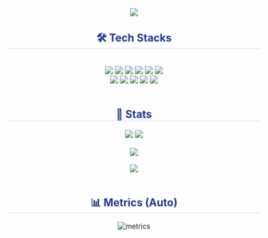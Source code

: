 <div align="center">
  <img src="https://capsule-render.vercel.app/api?type=waving&height=180&text=Youtak2's%20GitHub&animation=fadeIn&fontColor=FFFFFF&fontSize=50&color=gradient&customColorList=1E3A8A,3B82F6" />
</div>

<div align="center">
  <h2 style="border-bottom: 1px solid #d8dee4; color: #1E3A8A;">🛠️ Tech Stacks</h2>
  <br/>
  <!-- 필요한 것만 남기고 추가/삭제 자유 -->
  <img src="https://img.shields.io/badge/Python-3776AB?style=for-the-badge&logo=Python&logoColor=white"/>
  <img src="https://img.shields.io/badge/Django-092E20?style=for-the-badge&logo=Django&logoColor=white"/>
  <img src="https://img.shields.io/badge/Vue.js-4FC08D?style=for-the-badge&logo=Vue.js&logoColor=white"/>
  <img src="https://img.shields.io/badge/Tailwind%20CSS-06B6D4?style=for-the-badge&logo=TailwindCSS&logoColor=white"/>
  <img src="https://img.shields.io/badge/Flutter-02569B?style=for-the-badge&logo=Flutter&logoColor=white"/>
  <img src="https://img.shields.io/badge/Git-F05032?style=for-the-badge&logo=Git&logoColor=white"/>
  <br/>
  <img src="https://img.shields.io/badge/HTML5-E34F26?style=for-the-badge&logo=HTML5&logoColor=white"/>
  <img src="https://img.shields.io/badge/CSS3-1572B6?style=for-the-badge&logo=CSS3&logoColor=white"/>
  <img src="https://img.shields.io/badge/JavaScript-F7DF1E?style=for-the-badge&logo=JavaScript&logoColor=black"/>
  <img src="https://img.shields.io/badge/MySQL-4479A1?style=for-the-badge&logo=MySQL&logoColor=white"/>
  <img src="https://img.shields.io/badge/Notion-000000?style=for-the-badge&logo=Notion&logoColor=white"/>
</div>

<br/>

<div align="center">
  <h2 style="border-bottom: 1px solid #d8dee4; color: #1E3A8A;">🏅 Stats</h2>
  <div>
    <img src="https://github-readme-stats.vercel.app/api?username=Youtak2&show_icons=true&rank_icon=github&theme=transparent&title_color=1E3A8A&text_color=334155&icon_color=3B82F6&ring_color=3B82F6" />
    <img src="https://github-readme-stats.vercel.app/api/top-langs/?username=Youtak2&layout=compact&theme=transparent&title_color=1E3A8A&text_color=334155" />
  </div>
  <br/>
  <img src="https://streak-stats.demolab.com?user=Youtak2&theme=transparent&hide_border=true&ring=3B82F6&fire=EF4444&currStreakLabel=3B82F6" />
  <br/><br/>
  <img src="https://github-profile-trophy.vercel.app/?username=Youtak2&theme=flat&no-frame=true&row=1&column=6" />
</div>

<br/>

<div align="center">
  <h2 style="border-bottom: 1px solid #d8dee4; color: #1E3A8A;">📊 Metrics (Auto)</h2>
  <!-- metrics.yml 워크플로가 리포 루트에 metrics.svg를 생성/갱신합니다 -->
  <img src="./metrics.svg" alt="metrics"/>
</div>
